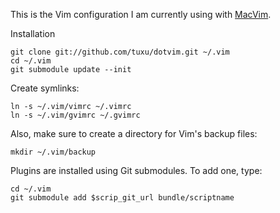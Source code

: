 This is the Vim configuration I am currently using with [MacVim].

Installation

    git clone git://github.com/tuxu/dotvim.git ~/.vim
    cd ~/.vim
    git submodule update --init

Create symlinks:

    ln -s ~/.vim/vimrc ~/.vimrc
    ln -s ~/.vim/gvimrc ~/.gvimrc

Also, make sure to create a directory for Vim's backup files:

    mkdir ~/.vim/backup

Plugins are installed using Git submodules. To add one, type:

    cd ~/.vim
    git submodule add $scrip_git_url bundle/scriptname

[MacVim]: http://code.google.com/p/macvim/
